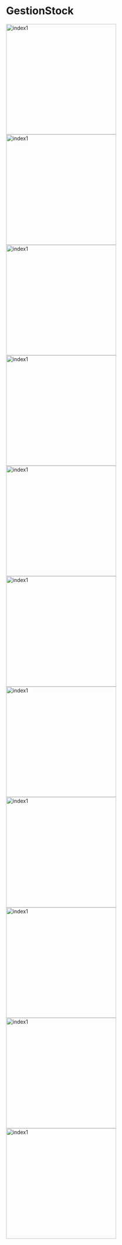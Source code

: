 # GestionStock
<img src="./GestionStock/1.png" alt="index1" height="300px"/> <br/>
<img src="./GestionStock/2.png" alt="index1" height="300px"/> <br/>
<img src="./GestionStock/3.png" alt="index1" height="300px"/> <br/>
<img src="./GestionStock/4.png" alt="index1" height="300px"/> <br/>
<img src="./GestionStock/5.png" alt="index1" height="300px"/> <br/>
<img src="./GestionStock/6.png" alt="index1" height="300px"/> <br/>
<img src="./GestionStock/7.png" alt="index1" height="300px"/> <br/>
<img src="./GestionStock/8.png" alt="index1" height="300px"/> <br/>
<img src="./GestionStock/9.png" alt="index1" height="300px"/> <br/>
<img src="./GestionStock/10.png" alt="index1" height="300px"/> <br/>
<img src="./GestionStock/11.png" alt="index1" height="300px"/> <br/>
